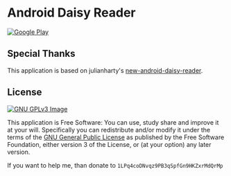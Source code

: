# Android Daisy Reader

[![Google Play](https://cloud.githubusercontent.com/assets/16354543/11904684/0667026e-a5c2-11e5-9f53-4614cc53e01f.png)](https://play.google.com/store/apps/details?id=com.github.naofum.androiddaisyreader)

## Special Thanks
This application is based on julianharty's [new-android-daisy-reader](https://github.com/julianharty/new-android-daisy-reader).

## License
[![GNU GPLv3 Image](https://www.gnu.org/graphics/gplv3-127x51.png)](http://www.gnu.org/licenses/gpl-3.0.en.html)  

This application is Free Software: You can use, study share and improve it at your
will. Specifically you can redistribute and/or modify it under the terms of the
[GNU General Public License](https://www.gnu.org/licenses/gpl.html) as
published by the Free Software Foundation, either version 3 of the License, or
(at your option) any later version.

If you want to help me, than donate to `1LPq4coDNvqz9PB3qSpfGn9HKZxrMdQrMp`


